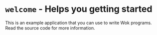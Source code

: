 # `welcome` - Helps you getting started

This is an example application that you can use to write Wok programs.
Read the source code for more information.
